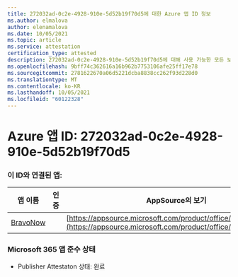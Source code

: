```yaml
---
title: 272032ad-0c2e-4928-910e-5d52b19f70d5에 대한 Azure 앱 ID 정보
ms.author: elmalova
author: elenamalova
ms.date: 10/05/2021
ms.topic: article
ms.service: attestation
certification_type: attested
description: 272032ad-0c2e-4928-910e-5d52b19f70d5에 대해 사용 가능한 모든 보안 및 규정 준수 정보입니다.
ms.openlocfilehash: 9bff74c362616a16b962b7753106afe25ff17e78
ms.sourcegitcommit: 2781622670a06d5221dcba8838cc262f93d228d0
ms.translationtype: MT
ms.contentlocale: ko-KR
ms.lasthandoff: 10/05/2021
ms.locfileid: "60122328"
---
```

# <a name="azure-app-id-272032ad-0c2e-4928-910e-5d52b19f70d5"></a>Azure 앱 ID: 272032ad-0c2e-4928-910e-5d52b19f70d5


### <a name="apps-associated-with-this-id"></a>이 ID와 연결된 앱:
| **앱 이름** | **인증** | **AppSource의 보기** |
|--------------|---------------|-----------------------|
| [BravoNow](https://docs.microsoft.com/microsoft-365-app-certification/forward/WA200000157) |  | [https://appsource.microsoft.com/product/office/WA200000157](https://appsource.microsoft.com/product/office/WA200000157) |

### <a name="microsoft-365-app-compliance-status"></a>Microsoft 365 앱 준수 상태
- Publisher Attestaton 상태: 완료
